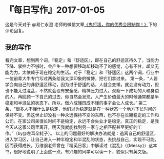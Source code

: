 # 『每日写作』2017-01-05

这是今天对于 @易仁永澄 老师的微信文章[《鬼打墙，你的优秀会限制你！》](http://mp.weixin.qq.com/s/Oz6JpzMw1OchPB1V6Ftx_Q)下的评论回复。

## 我的写作

看完文章，想到两个词，『稳定』和『舒适区』，即在自己的舒适区待久了，当能力下降、掌控力不够时，会产生一种想要移动却移动不了的感觉，心有不甘，却又无能为力，太依赖于现在稳定的生活。对于『稳定』和『舒适区』这两个词，行业中一位前辈大牛专门写过两条给我太深印象的微博，把它们拿过来。
第一条，“人要学会向自己的非舒适区移动，因为过于舒适的话，人就会变懒，就会没有动力，但也不能太过混乱，不然就会没有安全感，精神压力过大。观察一下成功的人和身边的人，再回顾一下自己的过去，你自然会发现，人产生价值最大的时候通常都是半稳定和半混乱的状态下。所以，做六成懂四成不懂的事才会让人成长。”
第二条，“很多人不懂什么是稳定，他们以为稳定就是在一种状态一个地方下长时间的保持不变。但这世止却没有一种永远保持不变的东西，也不存在长期稳定的工作和公司。在家公司呆很长时间不是稳定，永远不会失业才是稳定。真正的稳定，是我今天从这家公司里离开，明天我就能找到另一家与之相匹配甚至更好的工作。”（by@左耳朵耗子）。
以上的问题最好的解决办法就是：逃离自己的舒适区，进入学习区，让自己进入一种半稳定和半混乱的状态，去挑战自己，实现不可能，因而获得成长。万维钢老师曾在『精英日客』中解读过《混乱》（《Messy》）这本书，很好地说明了上面这一点，有兴趣的同学可以读一下，貌似只有英文版。